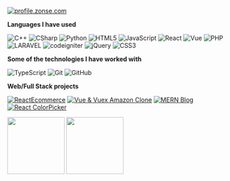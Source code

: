 [![profile.zonse.com](https://img.shields.io/badge/-zonse-000000?style=for-the-badge&logo=react&logoColor=white)](http://profile.zonse.com/)

**Languages I have used**

![C++](https://img.shields.io/badge/-C++-000000?style=flat&logo=C%2B%2B&logoColor=00599C)
![CSharp](https://img.shields.io/badge/-CSharp-000000?style=flat&logo=CSharp&logoColor=00599C)
![Python](https://img.shields.io/badge/-Python-000000?style=flat&logo=Python)
![HTML5](https://img.shields.io/badge/-HTML5-000000?style=flat&logo=HTML5)
![JavaScript](https://img.shields.io/badge/-JavaScript-000000?style=flat&logo=javascript)
![React](https://img.shields.io/badge/-React-000000?style=flat&logo=React&logoColor=61DAFB)
![Vue](https://img.shields.io/badge/-Vue-000000?style=flat&logo=Vue.js&logoColor=1dd1a1)
![PHP](https://img.shields.io/badge/-PHP-000000?style=flat&logo=PHP)
![LARAVEL](https://img.shields.io/badge/-LARAVEL-000000?style=flat&logo=LARAVEL&logoColor=ff9f43)
![codeigniter](https://img.shields.io/badge/-codeigniter-000000?style=flat&logo=codeigniter&logoColor=ff9f43)
![jQuery](https://img.shields.io/badge/-jQuery-000000?style=flat&logo=jQuery&logoColor=0769AD)
![CSS3](https://img.shields.io/badge/-CSS3-000000?style=flat&logo=CSS3&logoColor=0769AD)

**Some of the technologies I have worked with**

![TypeScript](https://img.shields.io/badge/-TypeScript-000000?style=flat&logo=typescript&logoColor=007ACC)
![Git](https://img.shields.io/badge/-Git-000000?style=flat&logo=git&logoColor=F05032)
![GitHub](https://img.shields.io/badge/-GitHub-000000?style=flat&logo=github&logoColor=FFFFFF)

**Web/Full Stack projects**

[![ReactEcommerce](https://img.shields.io/badge/-🧬&nbsp;&nbsp;My&nbsp;ReactReduxeCommerce-000000?style=flat)](https://github.com/shakilkhan12/Youtube-React-Redux-eCommerce)
[![Vue & Vuex Amazon Clone](https://img.shields.io/badge/🦠&nbsp;&nbsp;VueAmazon-000000?style=flat)](https://github.com/shakilkhan12/Youtube-vuejs-amazon-clone)
[![MERN Blog](https://img.shields.io/badge/-📰&nbsp;&nbsp;MERNBlog-000000?style=flat)](https://github.com/shakilkhan12/Youtube-Mern-Stack-Blog)
[![React ColorPicker](https://img.shields.io/badge/-🃏&nbsp;&nbsp;React&nbsp;Color&nbsp;Picker-000000?style=flat)](https://github.com/shakilkhan12/ReactColorPicker)


<img align="" height='130px' src="https://github-readme-stats.vercel.app/api?username=adamalston&hide_title=true&show_icons=true&include_all_commits=true&line_height=21&bg_color=0,EC6C6C,FFD479,FFFC79,73FA79&theme=graywhite" />
<img align="" height='130px' src="https://github-readme-stats.vercel.app/api/top-langs/?username=adamalston&hide_title=true&layout=compact&bg_color=0,73FA79,73FDFF,7A81FF&theme=graywhite" />
